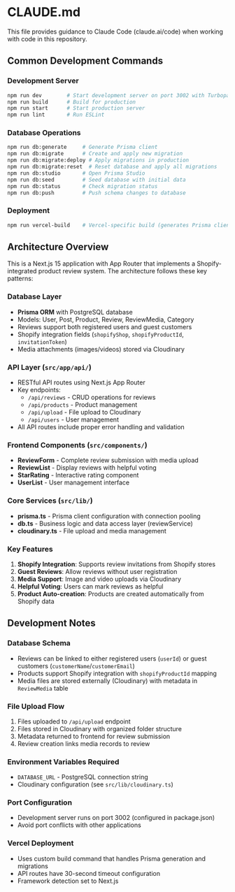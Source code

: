 # CLAUDE.md

This file provides guidance to Claude Code (claude.ai/code) when working with code in this repository.

## Common Development Commands

### Development Server
```bash
npm run dev        # Start development server on port 3002 with Turbopack
npm run build      # Build for production
npm run start      # Start production server
npm run lint       # Run ESLint
```

### Database Operations
```bash
npm run db:generate     # Generate Prisma client
npm run db:migrate      # Create and apply new migration
npm run db:migrate:deploy # Apply migrations in production
npm run db:migrate:reset  # Reset database and apply all migrations
npm run db:studio       # Open Prisma Studio
npm run db:seed         # Seed database with initial data
npm run db:status       # Check migration status
npm run db:push         # Push schema changes to database
```

### Deployment
```bash
npm run vercel-build    # Vercel-specific build (generates Prisma client, applies migrations, builds Next.js)
```

## Architecture Overview

This is a Next.js 15 application with App Router that implements a Shopify-integrated product review system. The architecture follows these key patterns:

### Database Layer
- **Prisma ORM** with PostgreSQL database
- Models: User, Post, Product, Review, ReviewMedia, Category
- Reviews support both registered users and guest customers
- Shopify integration fields (`shopifyShop`, `shopifyProductId`, `invitationToken`)
- Media attachments (images/videos) stored via Cloudinary

### API Layer (`src/app/api/`)
- RESTful API routes using Next.js App Router
- Key endpoints:
  - `/api/reviews` - CRUD operations for reviews
  - `/api/products` - Product management
  - `/api/upload` - File upload to Cloudinary
  - `/api/users` - User management
- All API routes include proper error handling and validation

### Frontend Components (`src/components/`)
- **ReviewForm** - Complete review submission with media upload
- **ReviewList** - Display reviews with helpful voting
- **StarRating** - Interactive rating component
- **UserList** - User management interface

### Core Services (`src/lib/`)
- **prisma.ts** - Prisma client configuration with connection pooling
- **db.ts** - Business logic and data access layer (reviewService)
- **cloudinary.ts** - File upload and media management

### Key Features
1. **Shopify Integration**: Supports review invitations from Shopify stores
2. **Guest Reviews**: Allow reviews without user registration
3. **Media Support**: Image and video uploads via Cloudinary
4. **Helpful Voting**: Users can mark reviews as helpful
5. **Product Auto-creation**: Products are created automatically from Shopify data

## Development Notes

### Database Schema
- Reviews can be linked to either registered users (`userId`) or guest customers (`customerName`/`customerEmail`)
- Products support Shopify integration with `shopifyProductId` mapping
- Media files are stored externally (Cloudinary) with metadata in `ReviewMedia` table

### File Upload Flow
1. Files uploaded to `/api/upload` endpoint
2. Files stored in Cloudinary with organized folder structure
3. Metadata returned to frontend for review submission
4. Review creation links media records to review

### Environment Variables Required
- `DATABASE_URL` - PostgreSQL connection string
- Cloudinary configuration (see `src/lib/cloudinary.ts`)

### Port Configuration
- Development server runs on port 3002 (configured in package.json)
- Avoid port conflicts with other applications

### Vercel Deployment
- Uses custom build command that handles Prisma generation and migrations
- API routes have 30-second timeout configuration
- Framework detection set to Next.js
